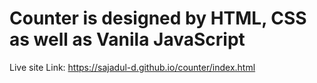 # Counter is designed by HTML, CSS as well as Vanila JavaScript
Live site Link:
https://sajadul-d.github.io/counter/index.html
